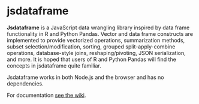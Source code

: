 # **jsdataframe**

**Jsdataframe** is a JavaScript data wrangling library inspired by
data frame functionality in R and Python Pandas.  Vector and data frame
constructs are implemented to provide vectorized operations, summarization
methods, subset selection/modification, sorting, grouped
split-apply-combine operations, database-style joins, reshaping/pivoting,
JSON serialization, and more.
It is hoped that users of R and Python Pandas will find the concepts
in jsdataframe quite familiar.

Jsdataframe works in both Node.js and the browser and has no dependencies.

For documentation [see the wiki](https://github.com/osdat/jsdataframe/wiki).
